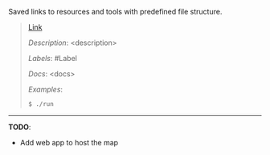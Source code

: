 Saved links to resources and tools with predefined file structure.

> [Link](href)
>
> *Description*: \<description>
>
> *Labels*: #Label
>
> *Docs*: \<docs>
>
> *Examples*:
>
> ```bash
> $ ./run
> ```

---

**TODO**:

- Add web app to host the map
